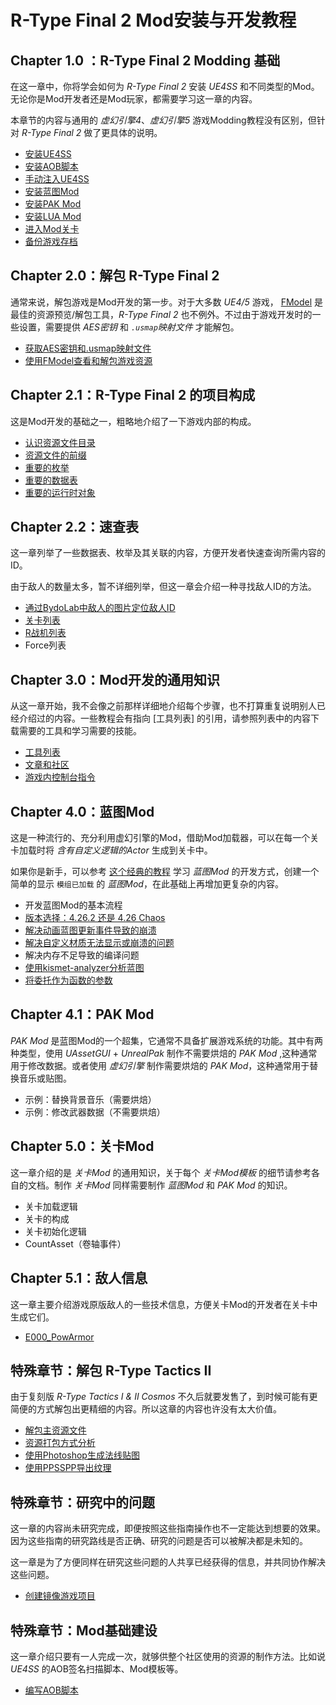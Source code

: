 # R-Type Final 2 Mod安装与开发教程

## Chapter 1.0 ：R-Type Final 2 Modding 基础

在这一章中，你将学会如何为 *R-Type Final 2* 安装 *UE4SS* 和不同类型的Mod。无论你是Mod开发者还是Mod玩家，都需要学习这一章的内容。

本章节的内容与通用的 *虚幻引擎4*、*虚幻引擎5* 游戏Modding教程没有区别，但针对 *R-Type Final 2* 做了更具体的说明。

- [安装UE4SS](Chapter1_TheBasics/zhs/安装UE4SS.md)
- [安装AOB脚本](安装AOB脚本.md)
- [手动注入UE4SS](Chapter1_TheBasics/zhs/手动注入UE4SS.md)
- [安装蓝图Mod](Chapter1_TheBasics/zhs/安装蓝图Mod.md)
- [安装PAK Mod](Chapter1_TheBasics/zhs/安装PAKMod.md)
- [安装LUA Mod](Chapter1_TheBasics/zhs/安装LUAMod.md)
- [进入Mod关卡](Chapter1_TheBasics/zhs/进入Mod关卡.md)
- [备份游戏存档](Chapter1_TheBasics/zhs/备份游戏存档.md)

## Chapter 2.0：解包 R-Type Final 2

通常来说，解包游戏是Mod开发的第一步。对于大多数 *UE4/5* 游戏， [FModel](https://github.com/iAmAsval/FModel/) 是最佳的资源预览/解包工具，*R-Type Final 2* 也不例外。不过由于游戏开发时的一些设置，需要提供 *AES密钥* 和 *`.usmap`映射文件* 才能解包。

- [获取AES密钥和.usmap映射文件](Chapter2_0_Unpack/zhs/获取AES密钥和usmap映射文件.md)
- [使用FModel查看和解包游戏资源](Chapter2_0_Unpack/zhs/使用FModel查看和解包游戏资源.md)

## Chapter 2.1：R-Type Final 2 的项目构成

这是Mod开发的基础之一，粗略地介绍了一下游戏内部的构成。

- [认识资源文件目录](Chapter2_1_ProjectStructure/zhs/认识资源文件目录.md)
- [资源文件的前缀](Chapter2_1_ProjectStructure/zhs/资源文件的前缀.md)
- [重要的枚举](Chapter2_1_ProjectStructure/zhs/重要的枚举.md)
- [重要的数据表](Chapter2_1_ProjectStructure/zhs/重要的数据表.md)
- [重要的运行时对象](Chapter2_1_ProjectStructure/zhs/重要的运行时对象.md)

## Chapter 2.2：速查表

这一章列举了一些数据表、枚举及其关联的内容，方便开发者快速查询所需内容的ID。

由于敌人的数量太多，暂不详细列举，但这一章会介绍一种寻找敌人ID的方法。

- [通过BydoLab中敌人的图片定位敌人ID](Chapter2_2_QuickReference/zhs/通过BydoLab中敌人的图片定位敌人ID.md)
- [关卡列表](Chapter2_2_QuickReference/zhs/关卡列表.md)
- [R战机列表](Chapter2_2_QuickReference/zhs/R战机列表.md)
- Force列表

## Chapter 3.0：Mod开发的通用知识

从这一章开始，我不会像之前那样详细地介绍每个步骤，也不打算重复说明别人已经介绍过的内容。一些教程会有指向 [工具列表] 的引用，请参照列表中的内容下载需要的工具和学习需要的技能。

- [工具列表](Chapter3_0_DeveBasics/zhs/工具列表.md)
- [文章和社区](Chapter3_0_DeveBasics/zhs/文章和社区.md)
- [游戏内控制台指令](Chapter3_0_DeveBasics/zhs/游戏内控制台指令.md)

## Chapter 4.0：蓝图Mod

这是一种流行的、充分利用虚幻引擎的Mod，借助Mod加载器，可以在每一个关卡加载时将 *含有自定义逻辑的Actor* 生成到关卡中。

如果你是新手，可以参考 [这个经典的教程](https://docs.ue4ss.com/dev/feature-overview/blueprint-modloader.html) 学习 *蓝图Mod* 的开发方式，创建一个简单的显示 `模组已加载` 的 *蓝图Mod*，在此基础上再增加更复杂的内容。
 
- 开发蓝图Mod的基本流程
- [版本选择：4.26.2 还是 4.26 Chaos](Chapter4_0_BPMod/zhs/UE4版本选择.md)
- [解决动画蓝图更新事件导致的崩溃](Chapter4_0_BPMod/zhs/解决动画蓝图更新事件导致的崩溃.md)
- [解决自定义材质无法显示或崩溃的问题](Chapter4_0_BPMod/zhs/解决自定义材质无法显示或崩溃的问题.md)
- 解决内存不足导致的编译问题
- [使用kismet-analyzer分析蓝图](Chapter4_0_BPMod/zhs/使用KismetAnalyzer分析蓝图.md)
- [将委托作为函数的参数](Chapter4_0_BPMod/zhs/将委托作为函数的参数.md)

## Chapter 4.1：PAK Mod

*PAK Mod* 是蓝图Mod的一个超集，它通常不具备扩展游戏系统的功能。其中有两种类型，使用 *UAssetGUI* + *UnrealPak* 制作不需要烘焙的 *PAK Mod* ,这种通常用于修改数据。或者使用 *虚幻引擎* 制作需要烘焙的 *PAK Mod*，这种通常用于替换音乐或贴图。

- 示例：替换背景音乐（需要烘焙）
- 示例：修改武器数据（不需要烘焙）

## Chapter 5.0：关卡Mod

这一章介绍的是 *关卡Mod* 的通用知识，关于每个 *关卡Mod模板* 的细节请参考各自的文档。制作 *关卡Mod* 同样需要制作 *蓝图Mod* 和 *PAK Mod* 的知识。

- 关卡加载逻辑
- 关卡的构成
- 关卡初始化逻辑
- CountAsset（卷轴事件）

## Chapter 5.1：敌人信息

这一章主要介绍游戏原版敌人的一些技术信息，方便关卡Mod的开发者在关卡中生成它们。

- [E000_PowArmor](Chapter5_1_EnemyData/zhs/E000_PowArmor.md)

## 特殊章节：解包 R-Type Tactics II

由于复刻版 *R-Type Tactics I & II Cosmos* 不久后就要发售了，到时候可能有更简便的方式解包出更精细的内容。所以这章的内容也许没有太大价值。

- [解包主资源文件](EX_UnpackRTT2/zhs/解包主资源文件.md)
- [资源打包方式分析](EX_UnpackRTT2/zhs/资源打包方式分析.md)
- [使用Photoshop生成法线贴图](EX_UnpackRTT2/zhs/使用Photoshop生成法线贴图.md)
- [使用PPSSPP导出纹理](EX_UnpackRTT2/zhs/使用PPSSPP导出纹理.md)

## 特殊章节：研究中的问题

这一章的内容尚未研究完成，即便按照这些指南操作也不一定能达到想要的效果。因为这些指南的研究路线是否正确、研究的问题是否可以被解决都是未知的。

这一章是为了方便同样在研究这些问题的人共享已经获得的信息，并共同协作解决这些问题。

- [创建镜像游戏项目](EX_UnderInvestigation/zhs/创建镜像游戏项目.md)

## 特殊章节：Mod基础建设

这一章介绍只要有一人完成一次，就够供整个社区使用的资源的制作方法。比如说 *UE4SS* 的AOB签名扫描脚本、Mod模板等。

- [编写AOB脚本](EX_ModInfrastructure/zhs/编写AOB脚本.md)
